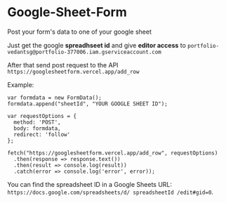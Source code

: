 # Google-Sheet-Form
Post your form's data to one of your google sheet

Just get the google __spreadhseet id__ and give __editor access__ to `portfolio-vedantsg@portfolio-377006.iam.gserviceaccount.com`

After that send post request to the API `https://googlesheetform.vercel.app/add_row`

Example:
```
var formdata = new FormData();
formdata.append("sheetId", "YOUR GOOGLE SHEET ID");

var requestOptions = {
  method: 'POST',
  body: formdata,
  redirect: 'follow'
};

fetch("https://googlesheetform.vercel.app/add_row", requestOptions)
  .then(response => response.text())
  .then(result => console.log(result))
  .catch(error => console.log('error', error));
```

You can find the spreadsheet ID in a Google Sheets URL: `https://docs.google.com/spreadsheets/d/ spreadsheetId /edit#gid=0`.
